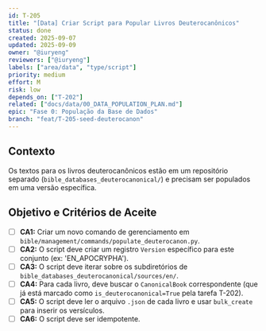 ```yaml
---
id: T-205
title: "[Data] Criar Script para Popular Livros Deuterocanônicos"
status: done
created: 2025-09-07
updated: 2025-09-09
owner: "@iuryeng"
reviewers: ["@iuryeng"]
labels: ["area/data", "type/script"]
priority: medium
effort: M
risk: low
depends_on: ["T-202"]
related: ["docs/data/00_DATA_POPULATION_PLAN.md"]
epic: "Fase 0: População da Base de Dados"
branch: "feat/T-205-seed-deuterocanon"
---
```


## Contexto
Os textos para os livros deuterocanônicos estão em um repositório separado (`bible_databases_deuterocanonical/`) e precisam ser populados em uma versão específica.

## Objetivo e Critérios de Aceite
- [ ] **CA1:** Criar um novo comando de gerenciamento em `bible/management/commands/populate_deuterocanon.py`.
- [ ] **CA2:** O script deve criar um registro `Version` específico para este conjunto (ex: 'EN_APOCRYPHA').
- [ ] **CA3:** O script deve iterar sobre os subdiretórios de `bible_databases_deuterocanonical/sources/en/`.
- [ ] **CA4:** Para cada livro, deve buscar o `CanonicalBook` correspondente (que já está marcado como `is_deuterocanonical=True` pela tarefa T-202).
- [ ] **CA5:** O script deve ler o arquivo `.json` de cada livro e usar `bulk_create` para inserir os versículos.
- [ ] **CA6:** O script deve ser idempotente.
